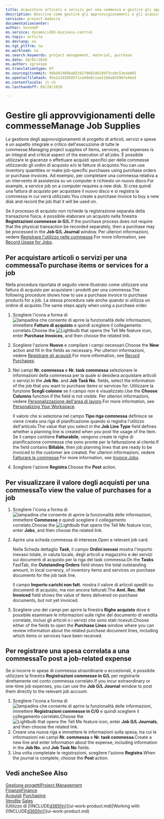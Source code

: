 ```yaml
---
title: Acquistare articoli o servizi per una commessa e gestire gli approvvigionamenti| Documenti Microsoft
description: Descrive come gestire gli approvvigionamenti e gli acquisti di materiale e servizi per le commesse.
services: project-madeira
documentationcenter: 
author: SorenGP
ms.service: dynamics365-business-central
ms.topic: article
ms.devlang: na
ms.tgt_pltfrm: na
ms.workload: na
ms.search.keywords: project management, material, purchase
ms.date: 10/01/2018
ms.author: sgroespe
ms.translationtype: HT
ms.sourcegitcommit: 9dbd92409ba02281f008246194f3ce0c53e4e001
ms.openlocfilehash: 95e2a1938585f1ce68e8c1ae51b8a85596fe44e5
ms.contentlocale: it-ch
ms.lasthandoff: 09/28/2018

---
```

# <a name="manage-job-supplies"></a><span data-ttu-id="6fce4-103">Gestire gli approvvigionamenti delle commesse</span><span class="sxs-lookup"><span data-stu-id="6fce4-103">Manage Job Supplies</span></span>
<span data-ttu-id="6fce4-104">La gestione degli approvvigionamenti di progetto di articoli, servizi e spese è un aspetto integrale e critico dell'esecuzione di tutte le commesse.</span><span class="sxs-lookup"><span data-stu-id="6fce4-104">Managing project supplies of items, services, and expenses is an integral and critical aspect of the execution of all jobs.</span></span> <span data-ttu-id="6fce4-105">È possibile utilizzare le giacenze o effettuare acquisti specifici per delle commesse utilizzando gli ordini di acquisto e/o le fatture di acquisto.</span><span class="sxs-lookup"><span data-stu-id="6fce4-105">You can use inventory quantities or make job-specific purchases using purchase orders or purchase invoices.</span></span> <span data-ttu-id="6fce4-106">Ad esempio, per completare una commessa relativa a un intervento di assistenza su un computer è richiesto un nuovo disco.</span><span class="sxs-lookup"><span data-stu-id="6fce4-106">For example, a service job on a computer requires a new disk.</span></span> <span data-ttu-id="6fce4-107">Si crea quindi una fattura di acquisto per acquistare il nuovo disco e si registra la commessa in cui verrà utilizzato.</span><span class="sxs-lookup"><span data-stu-id="6fce4-107">You create a purchase invoice to buy a new disk and record the job that it will be used on.</span></span>

<span data-ttu-id="6fce4-108">Se il processo di acquisto non richiede la registrazione separata della transazione fisica, è possibile elaborare un acquisto nella finestra **Registrazioni commesse in G/L**.</span><span class="sxs-lookup"><span data-stu-id="6fce4-108">If the purchase process does not require that the physical transaction be recorded separately, then a purchase may be processed in the **Job G/L Journal** window.</span></span> <span data-ttu-id="6fce4-109">Per ulteriori informazioni, vedere [Registrare l'utilizzo nelle commesse](projects-how-record-job-usage.md).</span><span class="sxs-lookup"><span data-stu-id="6fce4-109">For more information, see [Record Usage for Jobs](projects-how-record-job-usage.md).</span></span>

## <a name="to-purchase-items-or-services-for-a-job"></a><span data-ttu-id="6fce4-110">Per acquistare articoli o servizi per una commessa</span><span class="sxs-lookup"><span data-stu-id="6fce4-110">To purchase items or services for a job</span></span>
<span data-ttu-id="6fce4-111">Nella procedura riportata di seguito viene illustrato come utilizzare una fattura di acquisto per acquistare i prodotti per una commessa.</span><span class="sxs-lookup"><span data-stu-id="6fce4-111">The following procedure shows how to use a purchase invoice to purchase products for a job.</span></span> <span data-ttu-id="6fce4-112">La stessa procedura vale anche quando si utilizza un ordine di acquisto.</span><span class="sxs-lookup"><span data-stu-id="6fce4-112">The same steps apply when using a purchase order.</span></span>  

1. <span data-ttu-id="6fce4-113">Scegliere l'icona a forma di ![lampadina che consente di aprire la funzionalità delle informazioni](media/ui-search/search_small.png "Informazioni sull'operazione che si desidera eseguire"), immettere **Fatture di acquisto** e quindi scegliere il collegamento correlato.</span><span class="sxs-lookup"><span data-stu-id="6fce4-113">Choose the ![Lightbulb that opens the Tell Me feature](media/ui-search/search_small.png "Tell me what you want to do") icon, enter **Purchase Invoices**, and then choose the related link.</span></span>  
2. <span data-ttu-id="6fce4-114">Scegliere l'azione **Nuovo** e compilare i campi necessari.</span><span class="sxs-lookup"><span data-stu-id="6fce4-114">Choose the **New** action and fill in the fields as necessary.</span></span> <span data-ttu-id="6fce4-115">Per ulteriori informazioni, vedere [Registrare gli acquisti](purchasing-how-record-purchases.md).</span><span class="sxs-lookup"><span data-stu-id="6fce4-115">For more information, see [Record Purchases](purchasing-how-record-purchases.md).</span></span>
3. <span data-ttu-id="6fce4-116">Nei campi **Nr. commessa** e **Nr. task commessa** selezionare le informazioni della commessa per la quale si desidera acquistare articoli o servizi.</span><span class="sxs-lookup"><span data-stu-id="6fce4-116">In the **Job No.** and **Job Task No.** fields, select the information of the job that you want to purchase items or services for.</span></span> <span data-ttu-id="6fce4-117">Utilizzare la funzione **Scegli colonne** se il campo non è visualizzato.</span><span class="sxs-lookup"><span data-stu-id="6fce4-117">Use the **Choose Columns** function if the field is not visible.</span></span> <span data-ttu-id="6fce4-118">Per ulteriori informazioni, vedere [Personalizzazione dell'area di lavoro](ui-personalization-user.md).</span><span class="sxs-lookup"><span data-stu-id="6fce4-118">For more information, see [Personalizing Your Workspace](ui-personalization-user.md).</span></span>

    <span data-ttu-id="6fce4-119">Il valore che si seleziona nel campo **Tipo riga commessa** definisce se viene creata una riga di pianificazione quando si registra l'utilizzo dell'articolo.</span><span class="sxs-lookup"><span data-stu-id="6fce4-119">The value that you select in the **Job Line Type** field defines whether a planning line is created when you post the usage of the item.</span></span> <span data-ttu-id="6fce4-120">Se il campo contiene **Fatturabile**, vengono create le righe di pianificazione commessa che sono pronte per la fatturazione al cliente.</span><span class="sxs-lookup"><span data-stu-id="6fce4-120">If the field contains **Billable**, then job planning lines that are ready to be invoiced to the customer are created.</span></span> <span data-ttu-id="6fce4-121">Per ulteriori informazioni, vedere [Fatturare le commesse](projects-how-invoice-jobs.md).</span><span class="sxs-lookup"><span data-stu-id="6fce4-121">For more information, see [Invoice Jobs](projects-how-invoice-jobs.md).</span></span>
4. <span data-ttu-id="6fce4-122">Scegliere l'azione **Registra**.</span><span class="sxs-lookup"><span data-stu-id="6fce4-122">Choose the **Post** action.</span></span>

## <a name="to-view-the-value-of-purchases-for-a-job"></a><span data-ttu-id="6fce4-123">Per visualizzare il valore degli acquisti per una commessa</span><span class="sxs-lookup"><span data-stu-id="6fce4-123">To view the value of purchases for a job</span></span>
1. <span data-ttu-id="6fce4-124">Scegliere l'icona a forma di ![lampadina che consente di aprire la funzionalità delle informazioni](media/ui-search/search_small.png "Informazioni sull'operazione che si desidera eseguire"), immettere **Commesse** e quindi scegliere il collegamento correlato.</span><span class="sxs-lookup"><span data-stu-id="6fce4-124">Choose the ![Lightbulb that opens the Tell Me feature](media/ui-search/search_small.png "Tell me what you want to do") icon, enter **Jobs**, and then choose the related link.</span></span>
2. <span data-ttu-id="6fce4-125">Aprire una scheda commessa di interesse.</span><span class="sxs-lookup"><span data-stu-id="6fce4-125">Open a relevant job card.</span></span>

    <span data-ttu-id="6fce4-126">Nella Scheda dettaglio **Task**, il campo **Ordini inevasi** mostra l'importo inevaso totale, in valuta locale, degli articoli a magazzino e dei servizi sui documenti di acquisto per la riga del task commessa.</span><span class="sxs-lookup"><span data-stu-id="6fce4-126">On the **Tasks** FastTab, the **Outstanding Orders** field shows the total outstanding amount, in local currency, of inventory items and services on purchase documents for the job task line.</span></span>  

    <span data-ttu-id="6fce4-127">Il campo **Importo carichi non fatt.** mostra il valore di articoli spediti su documenti di acquisto, ma non ancora fatturati.</span><span class="sxs-lookup"><span data-stu-id="6fce4-127">The **Amt. Rec. Not Invoiced** field shows the value of items delivered on purchase documents, but not yet invoiced.</span></span>  
3. <span data-ttu-id="6fce4-128">Scegliere uno dei campi per aprire la finestra **Righe acquisto** dove è possibile esaminare le informazioni sulle righe del documento di vendita correlate, inclusi gli articoli o i servizi che sono stati ricevuti.</span><span class="sxs-lookup"><span data-stu-id="6fce4-128">Choose either of the fields to open the **Purchase Lines** window where you can review information about the related purchase document lines, including which items or services have been received.</span></span>

## <a name="to-post-a-job-related-expense"></a><span data-ttu-id="6fce4-129">Per registrare una spesa correlata a una commessa</span><span class="sxs-lookup"><span data-stu-id="6fce4-129">To post a job-related expense</span></span>
<span data-ttu-id="6fce4-130">Se si incorre in spese di commessa straordinarie o eccezionali, è possibile utilizzare la finestra **Registrazioni commesse in G/L** per registrarle direttamente nel conto commessa correlato.</span><span class="sxs-lookup"><span data-stu-id="6fce4-130">If you incur extraordinary or one-time job expenses, you can use the **Job G/L Journal** window to post them directly to the relevant job account.</span></span>

1. <span data-ttu-id="6fce4-131">Scegliere l'icona a forma di ![lampadina che consente di aprire la funzionalità delle informazioni](media/ui-search/search_small.png "Informazioni sull'operazione che si desidera eseguire"), immettere **Registrazioni commesse in C/G** e quindi scegliere il collegamento correlato.</span><span class="sxs-lookup"><span data-stu-id="6fce4-131">Choose the ![Lightbulb that opens the Tell Me feature](media/ui-search/search_small.png "Tell me what you want to do") icon, enter **Job G/L Journals**, and then choose the related link.</span></span>  
2. <span data-ttu-id="6fce4-132">Creare una nuova riga e immettere le informazioni sulla spesa, tra cui le informazioni nei campi **Nr. commessa** e **Nr. task commessa**.</span><span class="sxs-lookup"><span data-stu-id="6fce4-132">Create a new line and enter information about the expense, including information in the **Job No.** and **Job Task No** fields.</span></span>  
3. <span data-ttu-id="6fce4-133">Una volta completate le registrazioni, scegliere l'azione **Registra**.</span><span class="sxs-lookup"><span data-stu-id="6fce4-133">When the journal is complete, choose the **Post** action.</span></span>

## <a name="see-also"></a><span data-ttu-id="6fce4-134">Vedi anche</span><span class="sxs-lookup"><span data-stu-id="6fce4-134">See Also</span></span>
[<span data-ttu-id="6fce4-135">Gestione progetti</span><span class="sxs-lookup"><span data-stu-id="6fce4-135">Project Management</span></span>](projects-manage-projects.md)  
[<span data-ttu-id="6fce4-136">Finanze</span><span class="sxs-lookup"><span data-stu-id="6fce4-136">Finance</span></span>](finance.md)  
<span data-ttu-id="6fce4-137">[Acquisti](purchasing-manage-purchasing.md)       </span><span class="sxs-lookup"><span data-stu-id="6fce4-137">[Purchasing](purchasing-manage-purchasing.md)       </span></span>  
<span data-ttu-id="6fce4-138">[Vendite](sales-manage-sales.md)    </span><span class="sxs-lookup"><span data-stu-id="6fce4-138">[Sales](sales-manage-sales.md)    </span></span>  
<span data-ttu-id="6fce4-139">[Utilizzo di [!INCLUDE[d365fin](includes/d365fin_md.md)]](ui-work-product.md)</span><span class="sxs-lookup"><span data-stu-id="6fce4-139">[Working with [!INCLUDE[d365fin](includes/d365fin_md.md)]](ui-work-product.md)</span></span>  

